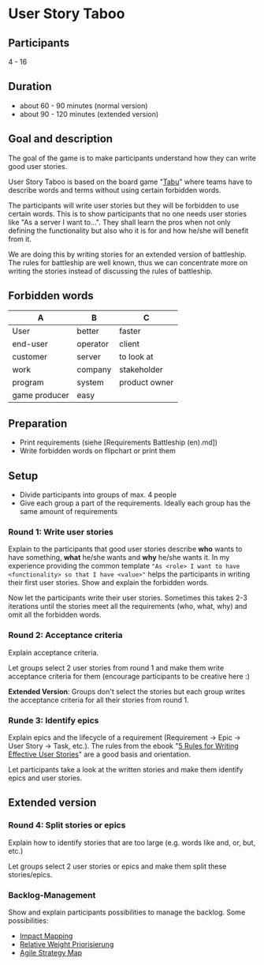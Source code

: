 # User Story Taboo

## Participants
4 - 16

## Duration
- about 60 - 90 minutes (normal version)
- about 90 - 120 minutes (extended version)

## Goal and description
The goal of the game is to make participants understand how they can write good user stories.

User Story Taboo is based on the board game "[Tabu](http://www.amazon.de/Hasbro-04199100-Tabu-XXL/dp/B000I1TDA4/ref=sr_1_1?ie=UTF8&qid=1436443815&sr=8-1&keywords=tabu)" where teams have to describe words and terms without using certain forbidden words.

The participants will write user stories but they will be forbidden to use certain words. This is to show participants that no one needs user stories like "As a server I want to...". They shall learn the pros when not only defining the functionality but also who it is for and how he/she will benefit from it.

We are doing this by writing stories for an extended version of battleship. The rules for battleship are well known, thus we can concentrate more on writing the stories instead of discussing the rules of battleship.

## Forbidden words

| A   | B   |  C  |
| --- | --- | --- |
| User | better | faster |
| end-user | operator | client |
| customer | server | to look at |
| work | company | stakeholder |
| program | system | product owner |
| game producer | easy |

## Preparation
- Print requirements (siehe [Requirements Battleship (en).md])
- Write forbidden words on flipchart or print them

## Setup
- Divide participants into groups of max. 4 people
- Give each group a part of the requirements. Ideally each group has the same amount of requirements

### Round 1: Write user stories
Explain to the participants that good user stories describe **who** wants to have something, **what** he/she wants and **why** he/she wants it. In my experience providing the common template ``"As <role> I want to have <functionality> so that I have <value>"`` helps the participants in writing their first user stories. Show and explain the forbidden words.

Now let the participants write their user stories. Sometimes this takes 2-3 iterations until the stories meet all the requirements (who, what, why) and omit all the forbidden words.

### Round 2: Acceptance criteria
Explain acceptance criteria.

Let groups select 2 user stories from round 1 and make them write acceptance criteria for them (encourage participants to be creative here :)

**Extended Version**: Groups don't select the stories but each group writes the acceptance criteria for all their stories from round 1.

### Runde 3: Identify epics
Explain epics and the lifecycle of a requirement (Requirement -> Epic -> User Story -> Task, etc.). The rules from the ebook "[5 Rules for Writing Effective User Stories](http://www.amazon.de/Rules-Writing-Effective-Stories-English-ebook/dp/B00E8IRUDK/ref=sr_1_1?ie=UTF8&qid=1436445772&sr=8-1&keywords=5+rules+for+writing+effective+user+stories)" are a good basis and orientation.

Let participants take a look at the written stories and make them identify epics and user stories.


## Extended version
### Round 4: Split stories or epics
Explain how to identify stories that are too large (e.g. words like and, or, but, etc.)

Let groups select 2 user stories or epics and make them split these stories/epics.

### Backlog-Management
Show and explain participants possibilities to manage the backlog. Some possibilities:

- [Impact Mapping](http://www.amazon.de/Impact-Mapping-Software-Products-Projects/dp/0955683645/ref=sr_1_1?ie=UTF8&qid=1436446025&sr=8-1&keywords=impact+mapping)
- [Relative Weight Priorisierung](http://www.prowareness.de/wp-content/uploads/2014/10/Priorisierung_im_Product_Backlog.pdf)
- [Agile Strategy Map](http://www.agile42.com/en/agile-transition/agile-strategy-map/)